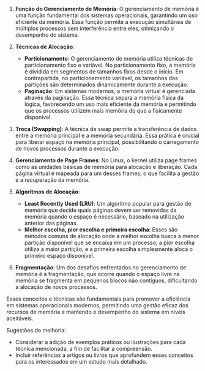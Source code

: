 1. **Função do Gerenciamento de Memória**: O gerenciamento de memória é uma função fundamental dos sistemas operacionais, garantindo um uso eficiente da memória. Essa função permite a execução simultânea de múltiplos processos sem interferência entre eles, otimizando o desempenho do sistema.

2. **Técnicas de Alocação**:
   - **Particionamento**: O gerenciamento de memória utiliza técnicas de particionamento fixo e variável. No particionamento fixo, a memória é dividida em segmentos de tamanhos fixos desde o início. Em contrapartida, no particionamento variável, os tamanhos das partições são determinados dinamicamente durante a execução.
   - **Paginação**: Em sistemas modernos, a memória virtual é gerenciada através da paginação. Essa técnica separa a memória física da lógica, favorecendo um uso mais eficiente da memória e permitindo que os processos utilizem mais memória do que a fisicamente disponível.

3. **Troca (Swapping)**: A técnica de swap permite a transferência de dados entre a memória principal e a memória secundária. Essa prática é crucial para liberar espaço na memória principal, possibilitando o carregamento de novos processos durante a execução.

4. **Gerenciamento de Page Frames**: No Linux, o kernel utiliza page frames como as unidades básicas de memória para alocação e liberação. Cada página virtual é mapeada para um desses frames, o que facilita a gestão e a recuperação da memória.

5. **Algoritmos de Alocação**:
   - **Least Recently Used (LRU)**: Um algoritmo popular para gestão de memória que decide quais páginas devem ser removidas da memória quando o espaço é necessário, baseado na utilização anterior das páginas.
   - **Melhor escolha, pior escolha e primeira escolha**: Esses são métodos comuns de alocação onde a melhor escolha busca a menor partição disponível que se encaixa em um processo; a pior escolha utiliza a maior partição; e a primeira escolha simplesmente aloca o primeiro espaço disponível.

6. **Fragmentação**: Um dos desafios enfrentados no gerenciamento de memória é a fragmentação, que ocorre quando o espaço livre na memória se fragmenta em pequenos blocos não contíguos, dificultando a alocação de novos processos.

Esses conceitos e técnicas são fundamentais para promover a eficiência em sistemas operacionais modernos, permitindo uma gestão eficaz dos recursos de memória e mantendo o desempenho do sistema em níveis aceitáveis. 

Sugestões de melhoria: 
- Considerar a adição de exemplos práticos ou ilustrações para cada técnica mencionada, a fim de facilitar a compreensão.
- Incluir referências a artigos ou livros que aprofundem esses conceitos para os interessados em um estudo mais detalhado.